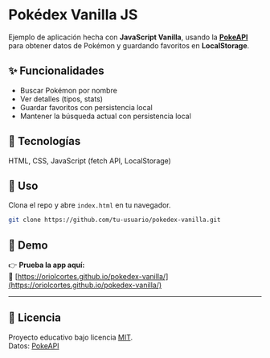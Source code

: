 # Pokédex Vanilla JS

Ejemplo de aplicación hecha con **JavaScript Vanilla**, usando la **[PokeAPI](https://pokeapi.co/)** para obtener datos de Pokémon y guardando favoritos en **LocalStorage**.

## ✨ Funcionalidades

- Buscar Pokémon por nombre
- Ver detalles (tipos, stats)
- Guardar favoritos con persistencia local
- Mantener la búsqueda actual con persistencia local

## 🧱 Tecnologías

HTML, CSS, JavaScript (fetch API, LocalStorage)

## 🚀 Uso

Clona el repo y abre `index.html` en tu navegador.

```bash
git clone https://github.com/tu-usuario/pokedex-vanilla.git
```

## 🧩 Demo

👉 **Prueba la app aquí:**  
🔗 [https://oriolcortes.github.io/pokedex-vanilla/](https://oriolcortes.github.io/pokedex-vanilla/)

---

## 📄 Licencia

Proyecto educativo bajo licencia [MIT](./LICENSE).  
Datos: [PokeAPI](https://pokeapi.co/)
